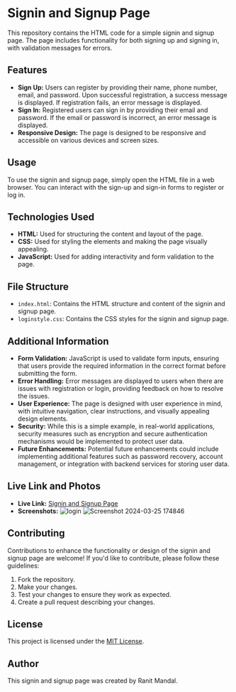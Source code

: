 # Signin and Signup Page

This repository contains the HTML code for a simple signin and signup page. The page includes functionality for both signing up and signing in, with validation messages for errors.

## Features

- **Sign Up:** Users can register by providing their name, phone number, email, and password. Upon successful registration, a success message is displayed. If registration fails, an error message is displayed.
- **Sign In:** Registered users can sign in by providing their email and password. If the email or password is incorrect, an error message is displayed.
- **Responsive Design:** The page is designed to be responsive and accessible on various devices and screen sizes.

## Usage

To use the signin and signup page, simply open the HTML file in a web browser. You can interact with the sign-up and sign-in forms to register or log in.

## Technologies Used

- **HTML:** Used for structuring the content and layout of the page.
- **CSS:** Used for styling the elements and making the page visually appealing.
- **JavaScript:** Used for adding interactivity and form validation to the page.

## File Structure

- `index.html`: Contains the HTML structure and content of the signin and signup page.
- `loginstyle.css`: Contains the CSS styles for the signin and signup page.

## Additional Information

- **Form Validation:** JavaScript is used to validate form inputs, ensuring that users provide the required information in the correct format before submitting the form.
- **Error Handling:** Error messages are displayed to users when there are issues with registration or login, providing feedback on how to resolve the issues.
- **User Experience:** The page is designed with user experience in mind, with intuitive navigation, clear instructions, and visually appealing design elements.
- **Security:** While this is a simple example, in real-world applications, security measures such as encryption and secure authentication mechanisms would be implemented to protect user data.
- **Future Enhancements:** Potential future enhancements could include implementing additional features such as password recovery, account management, or integration with backend services for storing user data.

## Live Link and Photos

- **Live Link:** [Signin and Signup Page](https://ranitmandal.github.io/Signin-Signup_Template)
- **Screenshots:** ![login](https://github.com/RanitMandal/Signin-Signup_Template/assets/91649558/99871ff0-deb2-4dbf-a868-b1aa97a332ef) ![Screenshot 2024-03-25 174846](https://github.com/RanitMandal/Signin-Signup_Template/assets/91649558/e54dcd33-d8ba-425e-b2bb-db07677927e1)



## Contributing

Contributions to enhance the functionality or design of the signin and signup page are welcome! If you'd like to contribute, please follow these guidelines:

1. Fork the repository.
2. Make your changes.
3. Test your changes to ensure they work as expected.
4. Create a pull request describing your changes.

## License

This project is licensed under the [MIT License](LICENSE).

## Author

This signin and signup page was created by Ranit Mandal.
